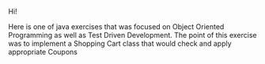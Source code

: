 

Hi!

Here is one of java exercises that was focused on Object Oriented Programming as well as Test Driven Development.
The point of this exercise was to implement a Shopping Cart class that would check and apply appropriate Coupons
